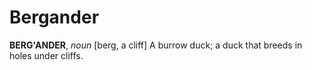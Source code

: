 # Bergander

**BERG'ANDER**, _noun_ \[berg, a cliff\] A burrow duck; a duck that breeds in holes under cliffs.